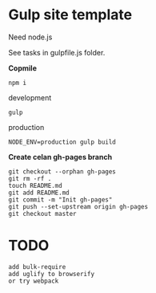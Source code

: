 Gulp site template
==

Need node.js

See tasks in gulpfile.js folder.

**Copmile**

    npm i

  development

    gulp

  production

    NODE_ENV=production gulp build

**Create celan gh-pages branch**

    git checkout --orphan gh-pages
    git rm -rf .
    touch README.md
    git add README.md
    git commit -m "Init gh-pages"
    git push --set-upstream origin gh-pages
    git checkout master

TODO
==

    add bulk-require
    add uglify to browserify
    or try webpack
